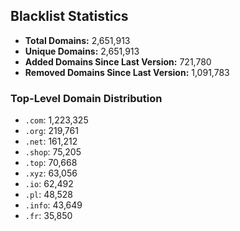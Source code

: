 ## Blacklist Statistics

- **Total Domains:** 2,651,913
- **Unique Domains:** 2,651,913
- **Added Domains Since Last Version:** 721,780
- **Removed Domains Since Last Version:** 1,091,783

### Top-Level Domain Distribution

-  `.com`: 1,223,325
-  `.org`: 219,761
-  `.net`: 161,212
-  `.shop`: 75,205
-  `.top`: 70,668
-  `.xyz`: 63,056
-  `.io`: 62,492
-  `.pl`: 48,528
-  `.info`: 43,649
-  `.fr`: 35,850
